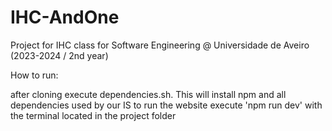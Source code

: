 # IHC-AndOne
Project for IHC class for Software Engineering @ Universidade de Aveiro (2023-2024 / 2nd year)

How to run:

after cloning execute dependencies.sh. This will install npm and all dependencies used by our IS
to run the website execute 'npm run dev' with the terminal located in the project folder


